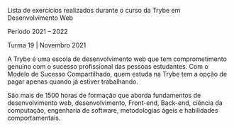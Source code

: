 Lista de exercícios realizados durante o curso da Trybe em Desenvolvimento Web

Período 2021 – 2022

Turma 19 | Novembro 2021

A Trybe é uma escola de desenvolvimento web que tem
comprometimento genuíno com o sucesso profissional das pessoas
estudantes. Com o Modelo de Sucesso Compartilhado, quem estuda na
Trybe tem a opção de pagar apenas quando já estiver trabalhando.

São mais de 1500 horas de formação que aborda fundamentos de
desenvolvimento web, desenvolvimento, Front-end, Back-end, ciência da
computação, engenharia de software, metodologias ágeis e habilidades
comportamentais.